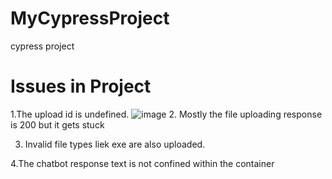 # MyCypressProject
cypress project


# Issues in Project
1.The upload id is undefined.
![image](https://github.com/user-attachments/assets/960b69be-7090-458c-b31f-01197cc3033e)
2. Mostly the file uploading response is 200 but it gets stuck

3. Invalid file types liek exe are also uploaded.
   
4.The chatbot response text is not confined within the container
